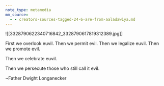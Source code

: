 ```yaml
---
note_type: metamedia
mm_source:
  - - creators-sources-tagged-24-6-are-from-aaladawiya.md
---
```


![[3328790622340716842_3328790617819312389.jpg]]

First we overlook euvil.
Then we permit evil.
Then we legalize euvil.
Then we promote evil.

Then we celebrate euvil.

Then we persecute those who
still call it evil.

~Father Dwight Longanecker

